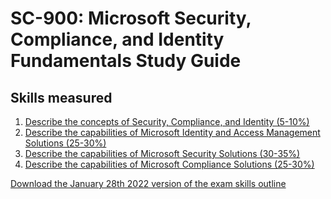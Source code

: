 # SC-900: Microsoft Security, Compliance, and Identity Fundamentals Study Guide

## Skills measured

1. [Describe the concepts of Security, Compliance, and Identity (5-10%)]()
2. [Describe the capabilities of Microsoft Identity and Access Management Solutions (25-30%)]()
3. [Describe the capabilities of Microsoft Security Solutions (30-35%)](3-Manage%20security%20operations/README.md)
4. [Describe the capabilities of Microsoft Compliance Solutions (25-30%)](4-Secure%20data%20and%20applications/README.md)


[Download the January 28th 2022 version of the exam skills outline](exam-sc-900-microsoft-security-compliance-and-identity-fundamentals-skills-measured.pdf)
